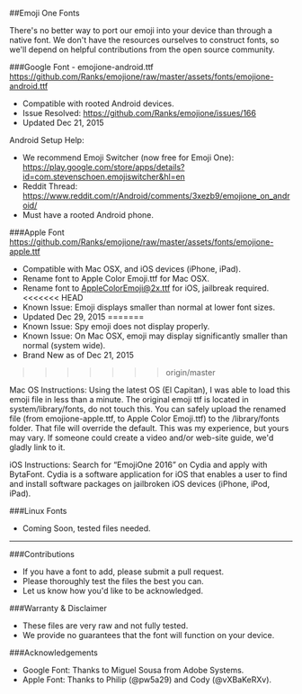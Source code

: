 ##Emoji One Fonts

There's no better way to port our emoji into your device than through a native font.  We don't have the resources ourselves to construct fonts, so we'll depend on helpful contributions from the open source community.

###Google Font - emojione-android.ttf
https://github.com/Ranks/emojione/raw/master/assets/fonts/emojione-android.ttf

  * Compatible with rooted Android devices.
  * Issue Resolved:  https://github.com/Ranks/emojione/issues/166
  * Updated Dec 21, 2015

Android Setup Help:
* We recommend Emoji Switcher (now free for Emoji One): https://play.google.com/store/apps/details?id=com.stevenschoen.emojiswitcher&hl=en
* Reddit Thread: https://www.reddit.com/r/Android/comments/3xezb9/emojione_on_android/
* Must have a rooted Android phone.

###Apple Font
https://github.com/Ranks/emojione/raw/master/assets/fonts/emojione-apple.ttf

  * Compatible with Mac OSX, and iOS devices (iPhone, iPad).
  * Rename font to Apple Color Emoji.ttf for Mac OSX.
  * Rename font to AppleColorEmoji@2x.ttf for iOS, jailbreak required.
<<<<<<< HEAD
  * Known Issue: Emoji displays smaller than normal at lower font sizes.
  * Updated Dec 29, 2015
=======
  * Known Issue: Spy emoji does not display properly.
  * Known Issue: On Mac OSX, emoji may display significantly smaller than normal (system wide).
  * Brand New as of Dec 21, 2015
>>>>>>> origin/master
  
Mac OS Instructions:
Using the latest OS (El Capitan), I was able to load this emoji file in less than a minute.  The original emoji ttf is located in system/library/fonts, do not touch this.  You can safely upload the renamed file (from emojione-apple.ttf, to Apple Color Emoji.ttf) to the /library/fonts folder.  That file will override the default.  This was my experience, but yours may vary.  If someone could create a video and/or web-site guide, we'd gladly link to it.

iOS Instructions:
Search for “EmojiOne 2016” on Cydia and apply with BytaFont. Cydia is a software application for iOS that enables a user to find and install software packages on jailbroken iOS devices (iPhone, iPod, iPad).

###Linux Fonts
  * Coming Soon, tested files needed.

---
  
###Contributions
  * If you have a font to add, please submit a pull request.  
  * Please thoroughly test the files the best you can.  
  * Let us know how you'd like to be acknowledged.  

###Warranty & Disclaimer
  * These files are very raw and not fully tested.  
  * We provide no guarantees that the font will function on your device.
  
###Acknowledgements
  * Google Font: Thanks to Miguel Sousa from Adobe Systems.
  * Apple Font: Thanks to Philip (@pw5a29) and Cody (@vXBaKeRXv).
